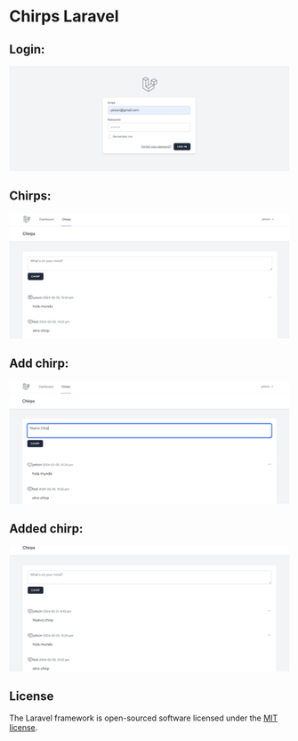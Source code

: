 # Chirps Laravel

## Login:

![login](https://github.com/yeisonvirtual/chirps-php/blob/main/design/login.PNG)


## Chirps:

![chirps](https://github.com/yeisonvirtual/chirps-php/blob/main/design/chirps.PNG)


## Add chirp:

![add-chirp](https://github.com/yeisonvirtual/chirps-php/blob/main/design/add-chirp.PNG)


## Added chirp:

![added-chirp](https://github.com/yeisonvirtual/chirps-php/blob/main/design/added-chirp.PNG)




## License

The Laravel framework is open-sourced software licensed under the [MIT license](https://opensource.org/licenses/MIT).
